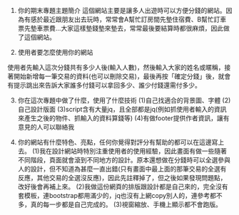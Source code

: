 1. 你的期末專題主題簡介
  這個網站主要是讓多人出遊時可以方便分錢的網站。因為有感於最近跟朋友出去玩時，常常會A幫忙訂房間先墊住宿費、B幫忙訂車票先墊車票費...大家這樣墊錢墊來墊去，常常最後要結算時都很麻煩，因此做了這個網站。

2. 使用者要怎麼使用你的網站

  使用者先輸入這次分錢共有多少人後(輸入人數)，然後輸入大家的姓名或暱稱，接著開始新增每一筆交易的資料(也可以刪除交易)，最後再按「確定分錢」後，就會有提示跳出來告訴大家誰多付錢可以拿回多少、誰少付錢還需付多少。

3. 你在這次專題中做了什麼，使用了什麼技術
  (1)自己找適合的背景圖、字體
  (2)自己設計版面
  (3)script含有大量jq，且全部都是jq(例如抓使用者輸入的資訊來產生之後的物件、抓輸入的資料算錢等)
  (4)有做footer提供作者資訊，讓有意見的人可以聯絡我

4. 你的網站有什麼特色、亮點，任何你覺得對評分有幫助的都可以在這邊寫上去。
  (1)我在設計網站時特別注重使用者的使用經驗，因此畫面有做一些隨著不同階段，頁面就會滾到不同地方的設計。原本還想做在分錢時可以全選參與人的設計，但不知道為甚麼一直出錯(只有畫面中最上面的那筆交易的全選有反應，其他交易的全選沒反應)，因此先註釋掉了，但之後如果發現問題點，改好後會再補上來。
  (2)我做這份網頁的排版跟設計都是自己來的，完全沒有套模板，連bootstrap都用滿少的，jq也沒有上網copy別人的，連參考都不多，真的每一步都是自己完成的。
  (3)視窗縮放、手機上顯示都不會跑版。
